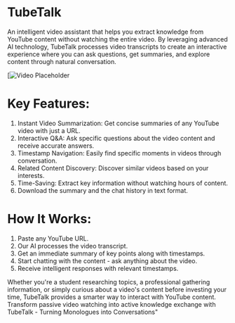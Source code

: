 # TubeTalk
An intelligent video assistant that helps you extract knowledge from YouTube content without watching the entire video. By leveraging advanced AI technology, TubeTalk processes video transcripts to create an interactive experience where you can ask questions, get summaries, and explore content through natural conversation.

[![Video Placeholder](https://github.com/user-attachments/assets/5e7881eb-a608-4aa2-ba9d-8bec4f865e93)

# Key Features:

1. Instant Video Summarization: Get concise summaries of any YouTube video with just a URL.
2. Interactive Q&A: Ask specific questions about the video content and receive accurate answers.
3. Timestamp Navigation: Easily find specific moments in videos through conversation.
4. Related Content Discovery: Discover similar videos based on your interests.
5. Time-Saving: Extract key information without watching hours of content.
6. Download the summary and the chat history in text format.

# How It Works:

1. Paste any YouTube URL.
2. Our AI processes the video transcript.
3. Get an immediate summary of key points along with timestamps.
4. Start chatting with the content - ask anything about the video.
5. Receive intelligent responses with relevant timestamps.

Whether you're a student researching topics, a professional gathering information, or simply curious about a video's content before investing your time, TubeTalk provides a smarter way to interact with YouTube content.
Transform passive video watching into active knowledge exchange with TubeTalk - Turning Monologues into Conversations"
